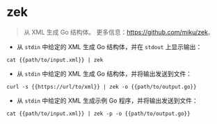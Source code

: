 # zek

> 从 XML 生成 Go 结构体。
> 更多信息：<https://github.com/miku/zek>。

- 从 `stdin` 中给定的 XML 生成 Go 结构体，并在 `stdout` 上显示输出：

`cat {{path/to/input.xml}} | zek`

- 从 `stdin` 中给定的 XML 生成 Go 结构体，并将输出发送到文件：

`curl -s {{https://url/to/xml}} | zek -o {{path/to/output.go}}`

- 从 `stdin` 中给定的 XML 生成示例 Go 程序，并将输出发送到文件：

`cat {{path/to/input.xml}} | zek -p -o {{path/to/output.go}}`